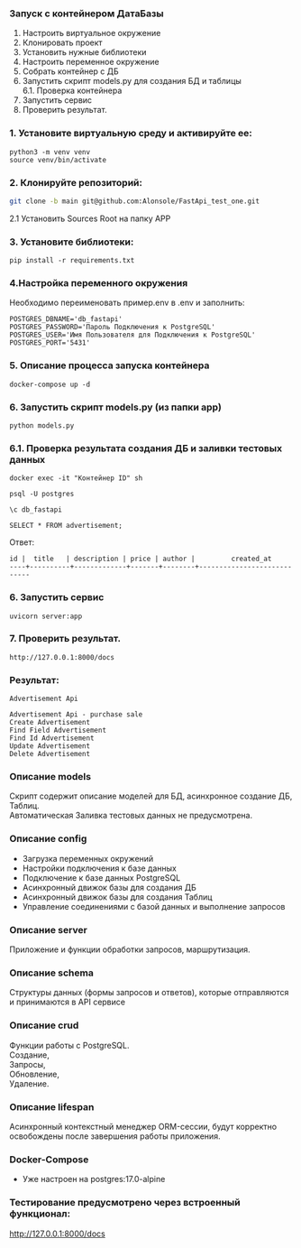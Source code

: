 ### Запуск с контейнером ДатаБазы
1. Настроить виртуальное окружение 
2. Клонировать проект
3. Установить нужные библиотеки
4. Настроить переменное окружение
5. Собрать контейнер с ДБ
6. Запустить скрипт models.py для создания БД и таблицы  
6.1. Проверка контейнера
7. Запустить сервис
8. Проверить результат.  

### 1. Установите виртуальную среду и активируйте ее:
```
python3 -m venv venv
source venv/bin/activate
```
### 2. Клонируйте репозиторий:
```Bash
git clone -b main git@github.com:Alonsole/FastApi_test_one.git
```
2.1 Установить Sources Root на папку APP
### 3. Установите библиотеки:
```
pip install -r requirements.txt
```
### 4.Настройка переменного окружения
Необходимо переименовать пример.env в .env и заполнить:
```
POSTGRES_DBNAME='db_fastapi'
POSTGRES_PASSWORD='Пароль Подключения к PostgreSQL'
POSTGRES_USER='Имя Пользователя для Подключения к PostgreSQL'
POSTGRES_PORT='5431'
```
### 5. Описание процесса запуска контейнера 
```
docker-compose up -d
```
### 6. Запустить скрипт models.py (из папки app)
```
python models.py
```
### 6.1. Проверка результата создания ДБ и заливки тестовых данных
```
docker exec -it "Контейнер ID" sh
```
```
psql -U postgres
``` 
``` 
\c db_fastapi
```
```
SELECT * FROM advertisement;
```
Ответ:
```
id |  title   | description | price | author |         created_at
----+----------+-------------+-------+--------+----------------------------
```

### 6. Запустить сервис
```
uvicorn server:app
```
### 7. Проверить результат.  
```
http://127.0.0.1:8000/docs
```
### Результат:
```
Advertisement Api

Advertisement Api - purchase sale
Create Advertisement
Find Field Advertisement
Find Id Advertisement
Update Advertisement
Delete Advertisement
```
### Описание models
Скрипт содержит описание моделей для БД, асинхронное создание ДБ, Таблиц.  
Автоматическая Заливка тестовых данных не предусмотрена. 
### Описание config
- Загрузка переменных окружений
- Настройки подключения к базе данных
- Подключение к базе данных PostgreSQL
- Асинхронный движок базы для создания ДБ
- Асинхронный движок базы для создания Таблиц
- Управление соединениями с базой данных и выполнение запросов
### Описание server
Приложение и функции обработки запросов, маршрутизация.
### Описание schema
Структуры данных (формы запросов и ответов), которые отправляются и принимаются в API сервисе  
### Описание crud
Функции работы с PostgreSQL.   
Создание,  
Запросы,  
Обновление,  
Удаление.  

### Описание lifespan
Асинхронный контекстный менеджер
ORM-сессии, будут корректно освобождены после завершения работы приложения.

### Docker-Compose
- Уже настроен на postgres:17.0-alpine

### Тестирование предусмотрено через встроенный функционал:
http://127.0.0.1:8000/docs
